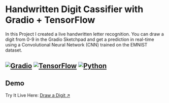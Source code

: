 # Handwritten Digit Cassifier with Gradio + TensorFlow 

In this Project I created a live handwritten letter recognition. You can draw a digit from 0-9 in the Gradio Sketchpad and get a prediction in real-time using a Convolutional Neural Network (CNN) trained on the EMNIST dataset. 

[![Gradio](https://img.shields.io/badge/Gradio-App-blue?logo=gradio)](https://gradio.app)
[![TensorFlow](https://img.shields.io/badge/TensorFlow-ML-orange?logo=tensorflow)](https://www.tensorflow.org/)
[![Python](https://img.shields.io/badge/Python-3.10+-yellow?logo=python)](https://www.python.org/)
---
## Demo
Try It Live Here:
[Draw a Digit ↗](https://huggingface.co/spaces/rezaenayati/Live_Digit_Recognition_Using_CNN)
